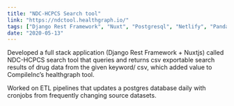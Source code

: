 ```yaml
---
title: "NDC-HCPCS Search tool"
link: "https://ndctool.healthgraph.io/"
tags: ["Django Rest Framework", "Nuxt", "Postgresql", "Netlify", "Pandas"]
date: "2020-05-13"
---
```


Developed a full stack application (Django Rest Framework + Nuxtjs) called NDC-HCPCS search tool that queries and returns csv exportable search results of drug data from the given keyword/ csv, which added value to CompileInc’s healthgraph tool.

Worked on ETL pipelines that updates a postgres database daily with cronjobs from frequently changing source datasets.
